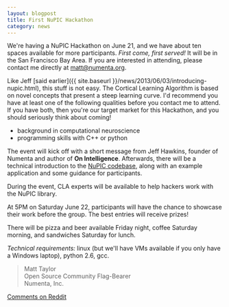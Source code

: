 ```yaml
---
layout: blogpost
title: First NuPIC Hackathon
category: news
---
```


We're having a NuPIC Hackathon on June 21, and we have about ten spaces available for more participants. *First come, first served!* It will be in the San Francisco Bay Area. If you are interested in attending, please contact me directly at <matt@numenta.org>.

Like Jeff [said earlier]({{ site.baseurl }}/news/2013/06/03/introducing-nupic.html), this stuff is not easy. The Cortical Learning Algorithm is based on novel concepts that present a steep learning curve. I'd recommend you have at least one of the following qualities before you contact me to attend. If you have both, then you're our target market for this Hackathon, and you should seriously think about coming!

- background in computational neuroscience
- programming skills with C++ or python

The event will kick off with a short message from Jeff Hawkins, founder of Numenta and author of **On Intelligence**. Afterwards, there will be a technical introduction to the [NuPIC codebase](http://github.com/numenta/nupic), along with an example application and some guidance for participants.

During the event, CLA experts will be available to help hackers work with the NuPIC library.

At 5PM on Saturday June 22, participants will have the chance to showcase their work before the group. The best entries will receive prizes!

There will be pizza and beer available Friday night, coffee Saturday morning, and sandwiches Saturday for lunch.

*Technical requirements:* linux (but we'll have VMs available if you only have a Windows laptop), python 2.6, gcc.

> Matt Taylor <br/>
> Open Source Community Flag-Bearer <br/>
> Numenta, Inc.

[Comments on Reddit](http://www.reddit.com/r/MachineLearning/comments/1g4vi9/first_nupic_hackathon/)